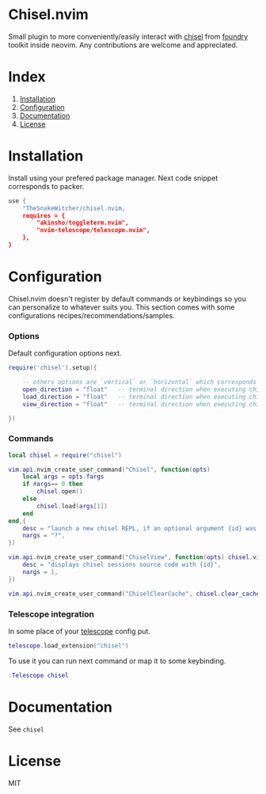 # Chisel.nvim


Small plugin to more conveniently/easily interact with
[chisel](https://github.com/foundry-rs/foundry/tree/master/chisel) from
[foundry](https://github.com/foundry-rs/foundry) toolkit
inside neovim. Any contributions are welcome and appreciated.


# Index


1. [Installation](#Installation)
2. [Configuration](#Configuration)
3. [Documentation](#Documentation)
4. [License](#License)


# Installation


Install using your prefered package manager. Next code
snippet corresponds to packer.

```lua
use {
    "TheSnakeWitcher/chisel.nvim,
    requires = {
        "akinsho/toggleterm.nvim",
        "nvim-telescope/telescope.nvim",
    },
}
```


# Configuration


Chisel.nvim doesn't register by default commands or keybindings so
you can personalize to whatever suits you. This section comes with
some configurations recipes/recommendations/samples.

### Options

Default configuration options next.

```lua
require('chisel').setup({

    -- others options are `vertical` or `horizontal` which corresponds to toggleterm
    open_direction = "float"   -- terminal direction when executing chisel.open
    load_direction = "float"   -- terminal direction when executing chisel.load
    view_direction = "float"   -- terminal direction when executing chisel.view

})
```

### Commands

```lua
local chisel = require("chisel")

vim.api.nvim_create_user_command("Chisel", function(opts)
    local args = opts.fargs
    if #args== 0 then
        chisel.open()
    else
        chisel.load(args[1])
    end
end,{
    desc = "launch a new chisel REPL, if an optional argument {id} was passed loads the corresponding cached session",
    nargs = "?",
})

vim.api.nvim_create_user_command("ChiselView", function(opts) chisel.view(opts.fargs[1]) end, {
    desc = "displays chisel sessions source code with {id}",
    nargs = 1,
})

vim.api.nvim_create_user_command("ChiselClearCache", chisel.clear_cache , {desc = "deletes all cache sessions"})
```

### Telescope integration

In some place of your [telescope](https://github.com/nvim-telescope/telescope.nvim) config put.

```lua
telescope.load_extension("chisel")
```

To use it you can run next command or map it to some keybinding.

```lua
:Telescope chisel
```


# Documentation


See `chisel`


# License


MIT
